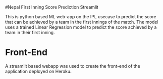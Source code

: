 #Nepal First Inning Score Prediction Streamlit

This is python based ML web-app on the IPL usecase to predict the score that can be achieved by a team in the first innings of the match. The model uses a trained Linear Regression model to predict the score achieved by a team in their first inning.

# Front-End
A streamlit based webapp was used to create the front-end of the application deployed on Heroku.



